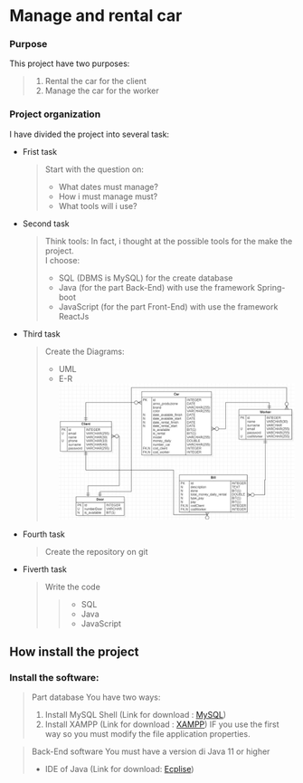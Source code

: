 # Manage and rental car

### Purpose 

This project have two purposes:

>
>1) Rental the car for the client
>1) Manage the car for the worker
>

### Project organization

I have divided the project into several task:

- Frist task
  > Start with the question on:
  > - What dates must manage?
  > - How i must manage must?
  > - What tools will i use?
  > 

- Second task
  > Think tools:
  > In fact, i thought at the possible tools for the make the project. <br>I choose:
  > - SQL (DBMS is MySQL) for the create database
  > - Java (for the part Back-End) with use the framework Spring-boot
  > - JavaScript (for the part Front-End) with use the framework ReactJs
  
- Third task
  > Create the Diagrams:
  > - UML
  > - E-R
  ![alt img](img/DiagrammaE-R.jpg)

- Fourth task
  > Create the repository on git
  
- Fiverth task
  > Write the code
  >> - SQL
  >> - Java
  >> - JavaScript

## How install the project

### Install the software:

  > Part database
  > You have two ways:
  >1) Install MySQL Shell (Link for download : [MySQL](https://dev.mysql.com/doc/mysql-shell/8.0/en/mysql-shell-install.html))
  >1) Install XAMPP (Link for download : [XAMPP](https://www.apachefriends.org/download.html))
  > IF you use the first way so you must modify the file application properties.

  > Back-End software
  > You must have a version di Java 11 or higher
  > - IDE of Java (Link for download: [Ecplise](https://www.eclipse.org/downloads/packages/release/2022-09/r/eclipse-ide-enterprise-java-and-web-developers))
